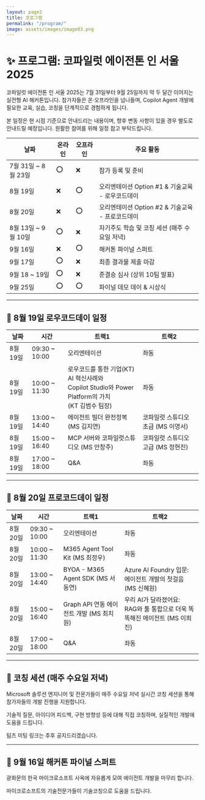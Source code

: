 ```yaml
---
layout: page2
title: 프로그램
permalink: "/program/"
image: assets/images/image03.png
---
```



# ✨ 프로그램: 코파일럿 에이전톤 인 서울 2025

코파일럿 에이전톤 인 서울 2025는 7월 31일부터 9월 25일까지 약 두 달간 이어지는 실전형 AI 해커톤입니다. 참가자들은 온·오프라인을 넘나들며, Copilot Agent 개발에 필요한 교육, 실습, 코칭을 단계적으로 경험하게 됩니다.

본 일정은 현 시점 기준으로 안내드리는 내용이며, 향후 변동 사항이 있을 경우 별도로 안내드릴 예정입니다. 원활한 참여를 위해 일정 참고 부탁드립니다.

|날짜|온라인|오프라인|주요 활동|
|---|---|---|---|
|7월 31일 ~ 8월 23일|⭕|❌|참가 등록 및 준비|
|8월 19일|❌|⭕|오리엔테이션 Option #1 & 기술교육 - 로우코드데이|
|8월 20일|❌|⭕|오리엔테이션 Option #2 & 기술교육 - 프로코드데이|
|8월 13일 ~ 9월 10일|⭕|❌|자기주도 학습 및 코칭 세션 (매주 수요일 저녁)|
|9월 16일|❌|⭕|해커톤 파이널 스퍼트|
|9월 17일|⭕|❌|최종 결과물 제출 마감|
|9월 18 ~ 19일|⭕|❌|준결승 심사 (상위 10팀 발표)|
|9월 25일|⭕|⭕|파이널 데모 데이 & 시상식|

---

## 🎤 8월 19일 로우코드데이 일정

|날짜|시간|트랙1|트랙2|
|---|---|---|---|
|8월 19일|09:30 ~ 10:00|오리엔테이션|좌동|
|8월 19일|10:00 ~ 11:30|로우코드를 통한 기업(KT) AI 혁신사례와<br> Copilot Studio와 Power Platform의 가치<br>(KT 김범수 팀장)|좌동|
|8월 19일|13:00 ~ 14:40|에이전트 빌더 완전정복 (MS 김지연)|코파일럿 스튜디오 초급 (MS 이영서)|
|8월 19일|15:00 ~ 16:40|MCP 서버와 코파일럿스튜디오 (MS 안창주)|코파일럿 스튜디오 고급 (MS 정현진)|
|8월 19일|17:00 ~ 18:00|Q&A|좌동|

---

## 🎤 8월 20일 프로코드데이 일정

|날짜|시간|트랙1|트랙2|
|---|---|---|---|
|8월 20일|09:30 ~ 10:00|오리엔테이션|좌동|
|8월 20일|10:00 ~ 11:30|M365 Agent Tool Kit (MS 최정우)|좌동|
|8월 20일|13:00 ~ 14:40|BYOA - M365 Agent SDK (MS 서동연)|Azure AI Foundry 입문: <br>에이전트 개발의 첫걸음 (MS 신혜원)|
|8월 20일|15:00 ~ 16:40|Graph API 연동 에이전트 개발 (MS 최치원)|우리 AI가 달라졌어요: <br>RAG와 툴 통합으로 더욱 똑똑해진 에이전트 (MS 이희진)|
|8월 20일|17:00 ~ 18:00|Q&A|좌동|

---

## 🎤 코칭 세션 (매주 수요일 저녁)

Microsoft 솔루션 엔지니어 및 전문가들이 매주 수요일 저녁 실시간 코칭 세션을 통해 참가자들의 개발 진행을 지원합니다.

기술적 질문, 아이디어 피드백, 구현 방향성 등에 대해 직접 코칭하며, 실질적인 개발에 도움을 드립니다.

팀즈 미팅 링크는 추후 공지드리겠습니다.

---

## 🎤 9월 16일 해커톤 파이널 스퍼트

광화문의 한국 마이크로소프트 사옥에 자유롭게 모여 에이전트 개발을 마무리 합니다.

마이크로소프트의 기술전문가들이 기술코칭으로 도움을 드립니다.


